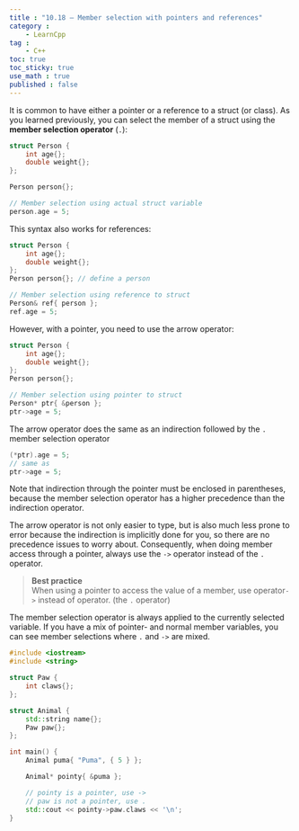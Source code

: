 ```yaml
---
title : "10.18 — Member selection with pointers and references"
category :
    - LearnCpp
tag : 
    - C++
toc: true  
toc_sticky: true 
use_math : true
published : false
---
```



It is common to have either a pointer or a reference to a struct (or class). As you learned previously, you can select the member of a struct using the **member selection operator** (`.`):

```c++
struct Person {
    int age{};
    double weight{};
};

Person person{};

// Member selection using actual struct variable
person.age = 5;
```

This syntax also works for references:

```c++
struct Person {
    int age{};
    double weight{};
};
Person person{}; // define a person

// Member selection using reference to struct
Person& ref{ person };
ref.age = 5;
```

However, with a pointer, you need to use the arrow operator:

```c++
struct Person {
    int age{};
    double weight{};
};
Person person{};

// Member selection using pointer to struct
Person* ptr{ &person };
ptr->age = 5;
```

The arrow operator does the same as an indirection followed by the `.` member selection operator

```c++
(*ptr).age = 5;
// same as
ptr->age = 5;
```

Note that indirection through the pointer must be enclosed in parentheses, because the member selection operator has a higher precedence than the indirection operator.

The arrow operator is not only easier to type, but is also much less prone to error because the indirection is implicitly done for you, so there are no precedence issues to worry about. Consequently, when doing member access through a pointer, always use the `->` operator instead of the `.` operator.

>**Best practice**  
When using a pointer to access the value of a member, use operator`->` instead of operator. (the `.` operator)

The member selection operator is always applied to the currently selected variable. If you have a mix of pointer- and normal member variables, you can see member selections where `.` and `->` are mixed.

```c++
#include <iostream>
#include <string>

struct Paw {
    int claws{};
};

struct Animal {
    std::string name{};
    Paw paw{};
};

int main() {
    Animal puma{ "Puma", { 5 } };

    Animal* pointy{ &puma };

    // pointy is a pointer, use ->
    // paw is not a pointer, use .
    std::cout << pointy->paw.claws << '\n';
}
```